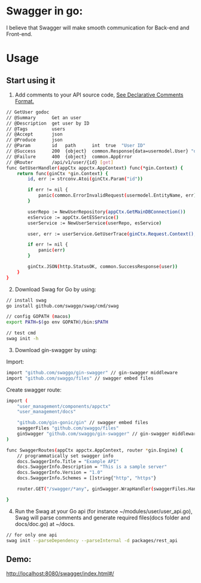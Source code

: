 # Swagger in go:
I believe that Swagger will make smooth communication for Back-end and Front-end. 

# Usage
## Start using it
1. Add comments to your API source code, [See Declarative Comments Format.](https://github.com/swaggo/swag/blob/master/README.md#declarative-comments-format)

```bash
// GetUser godoc
// @Summary      Get an user
// @Description  get user by ID
// @Tags         users
// @Accept       json
// @Produce      json
// @Param        id   path      int  true  "User ID"
// @Success      200  {object}  common.Response{data=usermodel.User} "desc"
// @Failure      400  {object}  common.AppError
// @Router       /api/v1/user/{id} [get]
func GetUserHandler(appCtx appctx.AppContext) func(*gin.Context) {
	return func(ginCtx *gin.Context) {
		id, err := strconv.Atoi(ginCtx.Param("id"))

		if err != nil {
			panic(common.ErrorInvalidRequest(usermodel.EntityName, err))
		}

		userRepo := NewUserRepository(appCtx.GetMainDBConnection())
		esService := appCtx.GetESService()
		userService := NewUserService(userRepo, esService)

		user, err := userService.GetUserTrace(ginCtx.Request.Context(), id)

		if err != nil {
			panic(err)
		}

		ginCtx.JSON(http.StatusOK, common.SuccessResponse(user))
	}
}
```


2. Download Swag for Go by using:
```bash
// install swag
go install github.com/swaggo/swag/cmd/swag

// config GOPATH (macos)
export PATH=$(go env GOPATH)/bin:$PATH

// test cmd
swag init -h
```


3. Download gin-swagger by using:

Import:

```bash
import "github.com/swaggo/gin-swagger" // gin-swagger middleware
import "github.com/swaggo/files" // swagger embed files
```

Create swagger route:

```bash
import (
	"user_management/components/appctx"
	"user_management/docs"

	"github.com/gin-gonic/gin" // swagger embed files
	swaggerFiles "github.com/swaggo/files"
	ginSwagger "github.com/swaggo/gin-swagger" // gin-swagger middleware
)

func SwaggerRoutes(appCtx appctx.AppContext, router *gin.Engine) {
	// programmatically set swagger info
	docs.SwaggerInfo.Title = "Example API"
	docs.SwaggerInfo.Description = "This is a sample server"
	docs.SwaggerInfo.Version = "1.0"
	docs.SwaggerInfo.Schemes = []string{"http", "https"}

	router.GET("/swagger/*any", ginSwagger.WrapHandler(swaggerFiles.Handler))

}

```


4. Run the Swag at your Go api (for instance ~/modules/user/user_api.go), Swag will parse comments and generate required files(docs folder and docs/doc.go) at ~/docs.

```bash
// for only one api
swag init --parseDependency --parseInternal -d packages/rest_api
```
## Demo:
 [http://localhost:8080/swagger/index.html#/](http://localhost:8080/swagger/index.html#/)